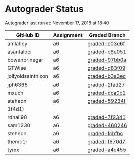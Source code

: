# Autograder Status
Autograder last run at: November 17, 2018 at 18:40

| GitHub ID | Assignment | Graded Branch |
|-----------|------------|---------------|
| amlahey | a6 | [graded-c03e6f](https://github.com/Fall2018COMP401-001/a6-amlahey/tree/graded-c03e6f) | 
| asantaloci | a6 | [graded-c6e051](https://github.com/Fall2018COMP401-001/a6-asantaloci/tree/graded-c6e051) | 
| bowenbrinegar | a6 | [graded-97bb0a](https://github.com/Fall2018COMP401-001/a6-bowenbrinegar/tree/graded-97bb0a) | 
| GTWise | a6 | [graded-d83f09](https://github.com/Fall2018COMP401-001/a6-GTWise/tree/graded-d83f09) | 
| jollyoldsaintnixon | a6 | [graded-b3a3ec](https://github.com/Fall2018COMP401-001/a6-jollyoldsaintnixon/tree/graded-b3a3ec) | 
| jph6366 | a6 | [graded-2fad27](https://github.com/Fall2018COMP401-001/a6-jph6366/tree/graded-2fad27) | 
| mxuch | a6 | [graded-dca0c1](https://github.com/Fall2018COMP401-001/a6-mxuch/tree/graded-dca0c1) | 
| steheon | a6 | [graded-59234f](https://github.com/Fall2018COMP401-001/a6-steheon/tree/graded-59234f) | 
1f4d1) | 
| rdhall98 | a6 | [graded-7f2341](https://github.com/Fall2018COMP401-001/a6-rdhall98/tree/graded-7f2341) | 
| sam1230 | a6 | [graded-460246](https://github.com/Fall2018COMP401-001/a6-sam1230/tree/graded-460246) | 
| steheon | a6 | [graded-fcbfbc](https://github.com/Fall2018COMP401-001/a6-steheon/tree/graded-fcbfbc) | 
| themc1r | a6 | [graded-f670d7](https://github.com/Fall2018COMP401-001/a6-themc1r/tree/graded-f670d7) | 
| tymx | a6 | [graded-a4c455](https://github.com/Fall2018COMP401-001/a6-tymx/tree/graded-a4c455) | 
